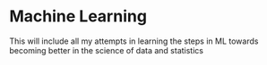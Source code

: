 # Machine Learning
This will include all my attempts in learning the steps in ML towards becoming better in the science of data and statistics
